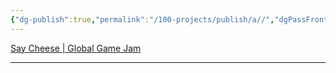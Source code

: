 ```yaml
---
{"dg-publish":true,"permalink":"/100-projects/publish/a//","dgPassFrontmatter":true}
---
```


[Say Cheese | Global Game Jam](https://globalgamejam.org/games/2024/say-cheese-5)

---

